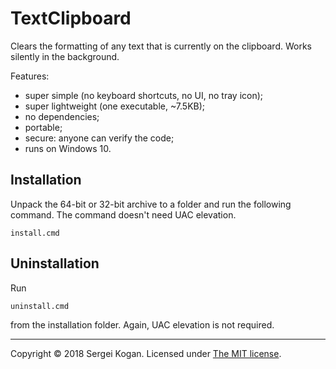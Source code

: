 # TextClipboard

Clears the formatting of any text that is currently on the clipboard. Works silently in the background.

Features:

- super simple (no keyboard shortcuts, no UI, no tray icon);
- super lightweight (one executable, ~7.5KB);
- no dependencies;
- portable;
- secure: anyone can verify the code;
- runs on Windows 10.

## Installation

Unpack the 64-bit or 32-bit archive to a folder and run the following command. The command doesn't need UAC elevation.

```
install.cmd
```

## Uninstallation

Run

```
uninstall.cmd
```

from the installation folder. Again, UAC elevation is not required.

---
Copyright &copy; 2018 Sergei Kogan.
Licensed under [The MIT license](LICENSE).
